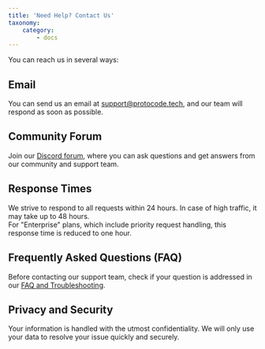 ```yaml
---
title: 'Need Help? Contact Us'
taxonomy:
    category:
        - docs
---
```


You can reach us in several ways:

## Email
You can send us an email at [support@protocode.tech](mailto:support@protocode.tech), and our team will respond as soon as possible.

## Community Forum
Join our [Discord forum](https://discord.gg/hDsgq77nKV), where you can ask questions and get answers from our community and support team.

## Response Times
We strive to respond to all requests within 24 hours. In case of high traffic, it may take up to 48 hours.  
For "Enterprise" plans, which include priority request handling, this response time is reduced to one hour.

## Frequently Asked Questions (FAQ)
Before contacting our support team, check if your question is addressed in our [FAQ and Troubleshooting](/troubleshooting).

## Privacy and Security
Your information is handled with the utmost confidentiality. We will only use your data to resolve your issue quickly and securely.
